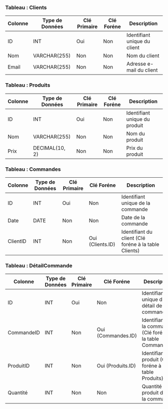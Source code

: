 ### Tableau : Clients

| Colonne    | Type de Données   | Clé Primaire | Clé Foréne  | Description                                 |
| -------- | --------------- | -------------- | --------------- | ------------------------------------------- |
| ID       | INT             | Oui             | Non              | Identifiant unique du client             |
| Nom      | VARCHAR(255)    | Non             | Non              | Nom du client                           |
| Email    | VARCHAR(255)    | Non             | Non              | Adresse e-mail du client              |

### Tableau : Produits

| Colonne    | Type de Données   | Clé Primaire | Clé Foréne  | Description                                 |
| -------- | --------------- | -------------- | --------------- | ------------------------------------------- |
| ID       | INT             | Oui             | Non              | Identifiant unique du produit            |
| Nom      | VARCHAR(255)    | Non             | Non              | Nom du produit                          |
| Prix     | DECIMAL(10, 2)  | Non             | Non              | Prix du produit                          |

### Tableau : Commandes

| Colonne    | Type de Données   | Clé Primaire | Clé Foréne  | Description                                 |
| -------- | --------------- | -------------- | --------------- | ------------------------------------------- |
| ID       | INT             | Oui             | Non              | Identifiant unique de la commande             |
| Date     | DATE            | Non             | Non              | Date de la commande                            |
| ClientID | INT             | Non             | Oui (Clients.ID) | Identifiant du client (Clé foréne à la table Clients) |

### Tableau : DétailCommande

| Colonne    | Type de Données   | Clé Primaire | Clé Foréne  | Description                                 |
| -------- | --------------- | -------------- | --------------- | ------------------------------------------- |
| ID         | INT             | Oui             | Non                 | Identifiant unique du détail de la commande         |
| CommandeID | INT             | Non             | Oui (Commandes.ID)  | Identifiant de la commande (Clé foréne à la table Commandes) |
| ProduitID  | INT             | Non             | Oui (Produits.ID)   | Identifiant du produit (Clé foréne à la table Produits) |
| Quantité   | INT             | Non             | Non              | Quantité du produit dans la commande |
